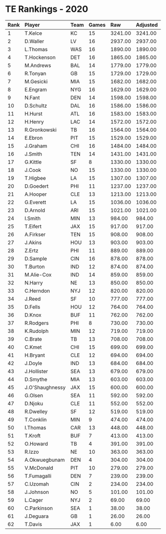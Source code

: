 # TE Rankings - 2020

| Rank | Player          | Team | Games | Raw     | Adjusted | Difficulty | Avg/Game | Typical | Consistency | Trend    |
| :----| :---------------| :----| :-----| :-------| :--------| :----------| :--------| :-------| :-----------| :--------|
| 1    | T.Kelce         | KC   | 15    | 3241.00 | 3241.00  | 1.000      | 216.07   | 218.50  | 5/2/8       | +66.8%   |
| 2    | D.Waller        | LV   | 16    | 2937.00 | 2937.00  | 1.000      | 183.56   | 193.00  | 10/1/5      | +144.3%  |
| 3    | L.Thomas        | WAS  | 16    | 1890.00 | 1890.00  | 1.000      | 118.12   | 119.00  | 8/1/7       | +138.7%  |
| 4    | T.Hockenson     | DET  | 16    | 1865.00 | 1865.00  | 1.000      | 116.56   | 124.00  | 8/1/7       | +101.8%  |
| 5    | M.Andrews       | BAL  | 14    | 1779.00 | 1779.00  | 1.000      | 127.07   | 125.50  | 6/0/8       | +144.8%  |
| 6    | R.Tonyan        | GB   | 15    | 1729.00 | 1729.00  | 1.000      | 115.27   | 105.00  | 6/2/7       | +171.9%  |
| 7    | M.Gesicki       | MIA  | 15    | 1682.00 | 1682.00  | 1.000      | 112.13   | 109.00  | 8/1/6       | +221.3%  |
| 8    | E.Engram        | NYG  | 16    | 1629.00 | 1629.00  | 1.000      | 101.81   | 99.00   | 7/2/7       | +142.2%  |
| 9    | N.Fant          | DEN  | 14    | 1598.00 | 1598.00  | 1.000      | 114.14   | 111.50  | 7/2/5       | +93.8%   |
| 10   | D.Schultz       | DAL  | 16    | 1586.00 | 1586.00  | 1.000      | 99.12    | 96.00   | 9/1/6       | +133.9%  |
| 11   | H.Hurst         | ATL  | 16    | 1583.00 | 1583.00  | 1.000      | 98.94    | 105.00  | 6/2/8       | +151.0%  |
| 12   | H.Henry         | LAC  | 14    | 1572.00 | 1572.00  | 1.000      | 112.29   | 114.00  | 5/2/7       | +90.6%   |
| 13   | R.Gronkowski    | TB   | 16    | 1564.00 | 1564.00  | 1.000      | 97.75    | 116.00  | 9/1/6       | +223.8%  |
| 14   | E.Ebron         | PIT  | 15    | 1529.00 | 1529.00  | 1.000      | 101.93   | 103.00  | 6/1/8       | +157.3%  |
| 15   | J.Graham        | CHI  | 16    | 1484.00 | 1484.00  | 1.000      | 92.75    | 86.00   | 8/1/7       | +274.1%  |
| 16   | J.Smith         | TEN  | 14    | 1431.00 | 1431.00  | 1.000      | 102.21   | 86.50   | 5/0/9       | +173.6%  |
| 17   | G.Kittle        | SF   | 8     | 1330.00 | 1330.00  | 1.000      | 166.25   | 174.00  | 6/0/2       | +144.6%  |
| 18   | J.Cook          | NO   | 15    | 1330.00 | 1330.00  | 1.000      | 88.67    | 86.50   | 6/0/9       | +222.3%  |
| 19   | T.Higbee        | LA   | 15    | 1307.00 | 1307.00  | 1.000      | 87.13    | 79.00   | 7/3/5       | +151.9%  |
| 20   | D.Goedert       | PHI  | 11    | 1237.00 | 1237.00  | 1.000      | 112.45   | 128.00  | 7/1/3       | +179.6%  |
| 21   | A.Hooper        | CLE  | 13    | 1213.00 | 1213.00  | 1.000      | 93.31    | 92.00   | 7/0/6       | +171.6%  |
| 22   | G.Everett       | LA   | 15    | 1036.00 | 1036.00  | 1.000      | 69.07    | 68.50   | 9/0/6       | +125.1%  |
| 23   | D.Arnold        | ARI  | 15    | 1021.00 | 1021.00  | 1.000      | 68.07    | 58.50   | 6/0/9       | +174.2%  |
| 24   | I.Smith         | MIN  | 13    | 984.00  | 984.00   | 1.000      | 75.69    | 67.00   | 7/0/6       | +517.1%  |
| 25   | T.Eifert        | JAX  | 15    | 917.00  | 917.00   | 1.000      | 61.13    | 65.50   | 9/1/5       | +187.4%  |
| 26   | A.Firkser       | TEN  | 15    | 908.00  | 908.00   | 1.000      | 60.53    | 52.50   | 8/0/7       | +331.8%  |
| 27   | J.Akins         | HOU  | 13    | 903.00  | 903.00   | 1.000      | 69.46    | 71.50   | 7/0/6       | +228.2%  |
| 28   | Z.Ertz          | PHI  | 11    | 889.00  | 889.00   | 1.000      | 80.82    | 81.00   | 5/1/5       | +127.9%  |
| 29   | D.Sample        | CIN  | 16    | 878.00  | 878.00   | 1.000      | 54.88    | 52.50   | 8/0/8       | +355.7%  |
| 30   | T.Burton        | IND  | 12    | 874.00  | 874.00   | 1.000      | 72.83    | 67.00   | 7/0/5       | +293.8%  |
| 31   | M.Alie-Cox      | IND  | 14    | 859.00  | 859.00   | 1.000      | 61.36    | 56.00   | 7/1/6       | +201.4%  |
| 32   | N.Harry         | NE   | 13    | 850.00  | 850.00   | 1.000      | 65.38    | 60.00   | 6/0/7       | +416.4%  |
| 33   | C.Herndon       | NYJ  | 12    | 820.00  | 820.00   | 1.000      | 68.33    | 66.00   | 7/0/5       | +389.9%  |
| 34   | J.Reed          | SF   | 10    | 777.00  | 777.00   | 1.000      | 77.70    | 76.00   | 6/0/4       | +307.8%  |
| 35   | D.Fells         | HOU  | 12    | 764.00  | 764.00   | 1.000      | 63.67    | 63.50   | 8/0/4       | +326.9%  |
| 36   | D.Knox          | BUF  | 11    | 762.00  | 762.00   | 1.000      | 69.27    | 65.50   | 5/1/5       | +104.0%  |
| 37   | R.Rodgers       | PHI  | 8     | 730.00  | 730.00   | 1.000      | 91.25    | 104.50  | 4/1/3       | INACTIVE |
| 38   | K.Rudolph       | MIN  | 12    | 719.00  | 719.00   | 1.000      | 59.92    | 55.00   | 6/0/6       | INACTIVE |
| 39   | C.Brate         | TB   | 13    | 708.00  | 708.00   | 1.000      | 54.46    | 52.00   | 6/0/7       | +281.1%  |
| 40   | C.Kmet          | CHI  | 15    | 699.00  | 699.00   | 1.000      | 46.60    | 47.50   | 9/0/6       | +739.2%  |
| 41   | H.Bryant        | CLE  | 12    | 694.00  | 694.00   | 1.000      | 57.83    | 54.00   | 6/0/6       | +285.3%  |
| 42   | J.Doyle         | IND  | 13    | 684.00  | 684.00   | 1.000      | 52.62    | 54.00   | 7/0/6       | +418.7%  |
| 43   | J.Hollister     | SEA  | 13    | 679.00  | 679.00   | 1.000      | 52.23    | 44.00   | 6/1/6       | +202.3%  |
| 44   | D.Smythe        | MIA  | 13    | 603.00  | 603.00   | 1.000      | 46.38    | 43.00   | 6/1/6       | +147.7%  |
| 45   | J.O'Shaughnessy | JAX  | 15    | 600.00  | 600.00   | 1.000      | 40.00    | 41.00   | 7/2/6       | +273.0%  |
| 46   | G.Olsen         | SEA  | 11    | 592.00  | 592.00   | 1.000      | 53.82    | 62.50   | 7/1/3       | +253.2%  |
| 47   | D.Njoku         | CLE  | 11    | 552.00  | 552.00   | 1.000      | 50.18    | 49.00   | 7/0/4       | +311.3%  |
| 48   | R.Dwelley       | SF   | 12    | 519.00  | 519.00   | 1.000      | 43.25    | 51.00   | 7/2/3       | +267.6%  |
| 49   | T.Conklin       | MIN  | 9     | 474.00  | 474.00   | 1.000      | 52.67    | 50.50   | 5/0/4       | +768.0%  |
| 50   | I.Thomas        | CAR  | 13    | 448.00  | 448.00   | 1.000      | 34.46    | 37.00   | 8/1/4       | +210.2%  |
| 51   | T.Kroft         | BUF  | 7     | 413.00  | 413.00   | 1.000      | 59.00    | 64.50   | 4/1/2       | INACTIVE |
| 52   | O.Howard        | TB   | 4     | 391.00  | 391.00   | 1.000      | 97.75    | 113.50  | 2/0/2       | INACTIVE |
| 53   | R.Izzo          | NE   | 10    | 363.00  | 363.00   | 1.000      | 36.30    | 33.00   | 5/0/5       | INACTIVE |
| 54   | A.Okwuegbunam   | DEN  | 4     | 304.00  | 304.00   | 1.000      | 76.00    | 103.50  | 3/0/1       | INACTIVE |
| 55   | V.McDonald      | PIT  | 10    | 279.00  | 279.00   | 1.000      | 27.90    | 24.50   | 7/0/3       | +358.0%  |
| 56   | T.Fumagalli     | DEN  | 7     | 239.00  | 239.00   | 1.000      | 34.14    | 46.50   | 5/0/2       | +1816.7% |
| 57   | C.Uzomah        | CIN  | 2     | 234.00  | 234.00   | 1.000      | 117.00   | 117.00  | 1/0/1       | INACTIVE |
| 58   | J.Johnson       | NO   | 5     | 101.00  | 101.00   | 1.000      | 20.20    | 18.50   | 2/0/3       | N/A      |
| 59   | L.Cager         | NYJ  | 2     | 69.00   | 69.00    | 1.000      | 34.50    | 34.50   | 1/0/1       | INACTIVE |
| 60   | C.Parkinson     | SEA  | 1     | 38.00   | 38.00    | 1.000      | 38.00    | 38.00   | 0/1/0       | INACTIVE |
| 61   | J.Deguara       | GB   | 1     | 26.00   | 26.00    | 1.000      | 26.00    | 26.00   | 0/1/0       | INACTIVE |
| 62   | T.Davis         | JAX  | 1     | 6.00    | 6.00     | 1.000      | 6.00     | 6.00    | 0/1/0       | INACTIVE |

